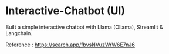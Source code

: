 # Interactive-Chatbot (UI)
Built a simple interactive chatbot with Llama (Ollama), Streamlit &amp; Langchain.

Reference : https://search.app/fbvsNVuzWrW6E7nJ6
